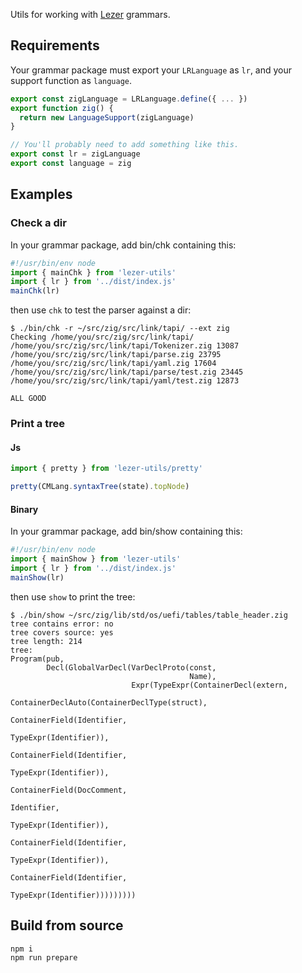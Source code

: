 Utils for working with [Lezer](https://lezer.codemirror.net) grammars.

## Requirements

Your grammar package must export your `LRLanguage` as `lr`, and your support function as `language`.
```js
export const zigLanguage = LRLanguage.define({ ... })
export function zig() {
  return new LanguageSupport(zigLanguage)
}

// You'll probably need to add something like this.
export const lr = zigLanguage
export const language = zig
```

## Examples

### Check a dir

In your grammar package, add bin/chk containing this:

```js
#!/usr/bin/env node
import { mainChk } from 'lezer-utils'
import { lr } from '../dist/index.js'
mainChk(lr)
```

then use `chk` to test the parser against a dir:
```
$ ./bin/chk -r ~/src/zig/src/link/tapi/ --ext zig
Checking /home/you/src/zig/src/link/tapi/
/home/you/src/zig/src/link/tapi/Tokenizer.zig 13087
/home/you/src/zig/src/link/tapi/parse.zig 23795
/home/you/src/zig/src/link/tapi/yaml.zig 17604
/home/you/src/zig/src/link/tapi/parse/test.zig 23445
/home/you/src/zig/src/link/tapi/yaml/test.zig 12873

ALL GOOD
```

### Print a tree

#### Js

```js
import { pretty } from 'lezer-utils/pretty'

pretty(CMLang.syntaxTree(state).topNode)
```

#### Binary

In your grammar package, add bin/show containing this:

```js
#!/usr/bin/env node
import { mainShow } from 'lezer-utils'
import { lr } from '../dist/index.js'
mainShow(lr)
```

then use `show` to print the tree:
```
$ ./bin/show ~/src/zig/lib/std/os/uefi/tables/table_header.zig
tree contains error: no
tree covers source: yes
tree length: 214
tree:
Program(pub,
        Decl(GlobalVarDecl(VarDeclProto(const,
                                        Name),
                           Expr(TypeExpr(ContainerDecl(extern,
                                                       ContainerDeclAuto(ContainerDeclType(struct),
                                                                         ContainerField(Identifier,
                                                                                        TypeExpr(Identifier)),
                                                                         ContainerField(Identifier,
                                                                                        TypeExpr(Identifier)),
                                                                         ContainerField(DocComment,
                                                                                        Identifier,
                                                                                        TypeExpr(Identifier)),
                                                                         ContainerField(Identifier,
                                                                                        TypeExpr(Identifier)),
                                                                         ContainerField(Identifier,
                                                                                        TypeExpr(Identifier)))))))))
```

## Build from source

```
npm i
npm run prepare
```
